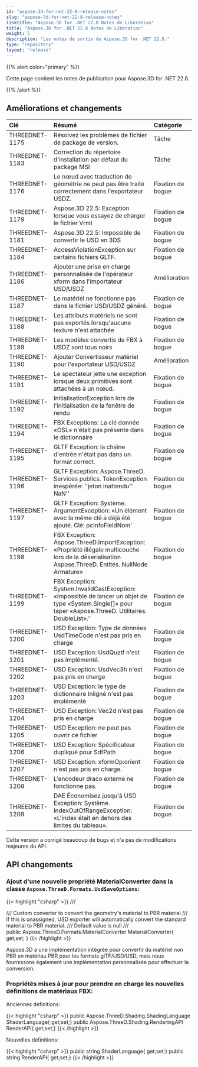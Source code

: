 ```yaml
---
id: "aspose-3d-for-net-22-8-release-notes"
slug: "aspose-3d-for-net-22-8-release-notes"
linktitle: "Aspose.3D for .NET 22.8 Notes de Libération"
title: "Aspose.3D for .NET 22.8 Notes de Libération"
weight: 5
description: "Les notes de sortie du Aspose.3D for .NET 22.8."
type: "repository"
layout: "release"
---
```

{{% alert color="primary" %}}

Cette page contient les notes de publication pour Aspose.3D for .NET 22.8.

{{% /alert %}}
## **Améliorations et changements**

|**Clé**|**Résumé**|**Catégorie**|
|:- |:- |:- |
|THREEDNET-1175 |Résolvez les problèmes de fichier de package de version.|Tâche|
|THREEDNET-1183 |Correction du répertoire d'installation par défaut du package MSI|Tâche|
|THREEDNET-1176 |Le nœud avec traduction de géométrie ne peut pas être traité correctement dans l'exportateur USDZ.|Fixation de bogue|
|THREEDNET-1179 |Aspose.3D 22.5: Exception lorsque vous essayez de charger le fichier Vrml|Fixation de bogue|
|THREEDNET-1181 |Aspose.3D 22.5: Impossible de convertir le USD en 3DS|Fixation de bogue|
|THREEDNET-1184 |AccessViolationException sur certains fichiers GLTF.|Fixation de bogue|
|THREEDNET-1186 |Ajouter une prise en charge personnalisée de l'opérateur xform dans l'importateur USD/USDZ|Amélioration|
|THREEDNET-1187 |Le matériel ne fonctionne pas dans le fichier USD/USDZ généré.|Fixation de bogue|
|THREEDNET-1188 |Les attributs matériels ne sont pas exportés lorsqu'aucune texture n'est attachée|Fixation de bogue|
|THREEDNET-1189 |Les modèles convertis de FBX à USDZ sont tous noirs|Fixation de bogue|
|THREEDNET-1190 |Ajouter Convertisseur matériel pour l'exportateur USD/USDZ|Amélioration|
|THREEDNET-1191 |Le spectateur jette une exception lorsque deux primitives sont attachées à un nœud.|Fixation de bogue|
|THREEDNET-1192 |InitialisationException lors de l'initialisation de la fenêtre de rendu|Fixation de bogue|
|THREEDNET-1194 |FBX Exceptions: La clé donnée «OSL» n'était pas présente dans le dictionnaire|Fixation de bogue|
|THREEDNET-1195 |GLTF Exception: la chaîne d'entrée n'était pas dans un format correct.|Fixation de bogue|
|THREEDNET-1196 |GLTF Exception: Aspose.ThreeD. Services publics. TokenException inespérée: ''jeton inattendu'' NaN''|Fixation de bogue|
|THREEDNET-1197 |GLTF Exception: Système. ArgumentException: «Un élément avec la même clé a déjà été ajouté. Clé: pcInfoFieldNom'|Fixation de bogue|
|THREEDNET-1198 |FBX Exception: Aspose.ThreeD.ImportException: «Propriété illégale multicouche lors de la déserialisation Aspose.ThreeD. Entités. NullNode Armature»|Fixation de bogue|
|THREEDNET-1199 |FBX Exception: System.InvalidCastException: «Impossible de lancer un objet de type «System.Single[]» pour taper «Aspose.ThreeD. Utilitaires. DoubleList».'|Fixation de bogue|
|THREEDNET-1200 |USD Exception: Type de données UsdTimeCode n'est pas pris en charge|Fixation de bogue|
|THREEDNET-1201 |USD Exception: UsdQuatf n'est pas implémenté.|Fixation de bogue|
|THREEDNET-1202 |USD Exception: UsdVec3h n'est pas pris en charge|Fixation de bogue|
|THREEDNET-1203 |USD Exception: le type de dictionnaire Inligné n'est pas implémenté|Fixation de bogue|
|THREEDNET-1204 |USD Exception: Vec2d n'est pas pris en charge|Fixation de bogue|
|THREEDNET-1205 |USD Exception: ne peut pas ouvrir ce fichier|Fixation de bogue|
|THREEDNET-1206 |USD Exception: Spécificateur dupliqué pour SdfPath|Fixation de bogue|
|THREEDNET-1207 |USD Exception: xformOp:orient n'est pas pris en charge.|Fixation de bogue|
|THREEDNET-1208 |L'encodeur draco externe ne fonctionne pas.|Fixation de bogue|
|THREEDNET-1209 |DAE Économisez jusqu'à USD Exception: Système. IndexOutOfRangeException: «L'index était en dehors des limites du tableau».|Fixation de bogue|


Cette version a corrigé beaucoup de bugs et n'a pas de modifications majeures du API.

## API changements ##


### Ajout d'une nouvelle propriété MaterialConverter dans la classe `Aspose.ThreeD.Formats.UsdSaveOptions`:

{{< highlight "csharp" >}}
        /// <summary>
        /// Custom converter to convert the geometry's material to PBR material
        /// If this is unassigned, USD exporter will automatically convert the standard material to PBR material.
        /// Default value is null
        /// </summary>
        public Aspose.ThreeD.Formats.MaterialConverter MaterialConverter{ get;set; }
{{< /highlight >}}



Aspose.3D a une implémentation intégrée pour convertir du matériel non PBR en matériau PBR pour les formats glTF/USD/USD, mais nous fournissons également une implémentation personnalisée pour effectuer la conversion.



### Propriétés mises à jour pour prendre en charge les nouvelles définitions de matériaux FBX:

Anciennes définitions:

{{< highlight "csharp" >}}
        public Aspose.ThreeD.Shading.ShadingLanguage ShaderLanguage{ get;set;}
        public Aspose.ThreeD.Shading.RenderingAPI RenderAPI{ get;set;}
{{< /highlight >}}

Nouvelles définitions:

{{< highlight "csharp" >}}
        public string ShaderLanguage{ get;set;}
        public string RenderAPI{ get;set;}
{{< /highlight >}}
		
		




